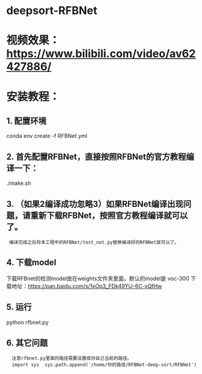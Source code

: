 # deepsort-RFBNet
# 视频效果：https://www.bilibili.com/video/av62427886/
# 安装教程：
##  1. 配置环境
  conda env create -f RFBNet.yml  
##  2. 首先配置RFBNet，直接按照RFBNet的官方教程编译一下：  
  ./make.sh  
##  3. （如果2编译成功忽略3）如果RFBNet编译出现问题，请重新下载RFBNet，按照官方教程编译就可以了。
     编译完成之后将本工程中的RFBNet/test_net.py替换编译好的RFBNet就可以了。  
##  4. 下载model
下载RFBnet的检测model放在weights文件夹里面，默认的model是 voc-300  下载地址：https://pan.baidu.com/s/1xOp3_FDk49YlJ-6C-xQfHw  
##  5. 运行 
python rfbnet.py     
##  6. 其它问题
      注意rfbnet.py里面的路径需要设置成你自己当前的路径。  
      import sys  sys.path.append('/home/你的路径/RFBNet-deep-sort/RFBNet')
